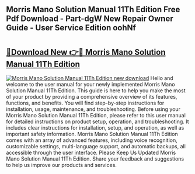 ## Morris Mano Solution Manual 11Th Edition Free Pdf Download - Part-dgW New Repair Owner Guide - User Service Edition oohNf

# <h2><a href="http://bc67301.oget.top/?id=Morris+Mano+Solution+Manual+11Th+Edition">🔗Download New 👉🔴 Morris Mano Solution Manual 11Th Edition</a></h2>

[![Morris Mano Solution Manual 11Th Edition new download](https://i.imgur.com/5g1atiW.png)](http://bc67301.oget.top/?id=Morris+Mano+Solution+Manual+11Th+Edition)
Hello and welcome to the user manual for your newly implemented Morris Mano Solution Manual 11Th Edition. This guide is here to help you make the most of your product by providing a comprehensive overview of its features, functions, and benefits. You will find step-by-step instructions for installation, usage, maintenance, and troubleshooting. Before using your Morris Mano Solution Manual 11Th Edition, please refer to this user manual for detailed instructions on product setup, operation, and troubleshooting. It includes clear instructions for installation, setup, and operation, as well as important safety information. Morris Mano Solution Manual 11Th Edition comes with an array of advanced features, including voice recognition, customizable settings, multi-language support, and automatic backups, all accessible through the user interface. Please Keep Us Updated Morris Mano Solution Manual 11Th Edition. Share your feedback and suggestions to help us improve our products and services.
